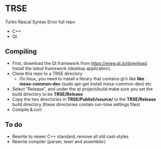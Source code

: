 # TRSE
Turbo Rascal Syntax Error full repo 
- C++
- Qt

## Compiling

- First, download the Qt framework from https://www.qt.io/download. Install the latest framework (desktop application).
- Clone this repo to a TRSE directory
  - On linux, you need to install a library that contains gl.h like **like mesa-common-dev** (sudo apt-get install mesa-common-dev) etc
- Select "Release", and under the qt project/build make sure you set the build directory to be **TRSE/Release**
- Copy the two directories in **TRSE/Publish/source/** to the **TRSE/Release** build directory (these directories contain run-time settings files)
- Compile & run!

## To do
- Rewrite to newer C++ standard, remove all old cast-styles
- Rewrite compiler (parser, lexer and assembler)

